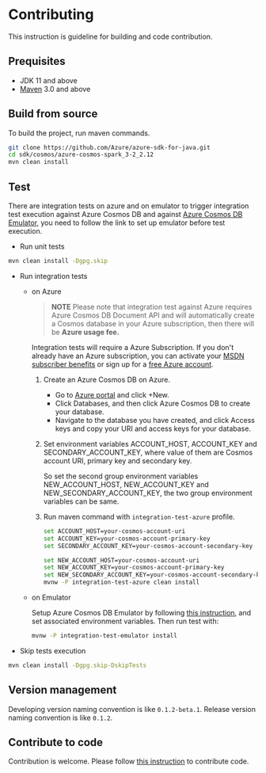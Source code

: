 # Contributing
This instruction is guideline for building and code contribution.

## Prequisites
- JDK 11 and above
- [Maven](https://maven.apache.org/) 3.0 and above

## Build from source
To build the project, run maven commands.

```bash
git clone https://github.com/Azure/azure-sdk-for-java.git 
cd sdk/cosmos/azure-cosmos-spark_3-2_2.12
mvn clean install
```

## Test
There are integration tests on azure and on emulator to trigger integration test execution
against Azure Cosmos DB and against 
[Azure Cosmos DB Emulator](https://docs.microsoft.com/azure/cosmos-db/local-emulator), you need to 
follow the link to set up emulator before test execution.

- Run unit tests
```bash
mvn clean install -Dgpg.skip
```

- Run integration tests
   - on Azure 
     >**NOTE** Please note that integration test against Azure requires Azure Cosmos DB Document 
     >API and will automatically create a Cosmos database in your Azure subscription, then there 
     >will be **Azure usage fee.**
 
     Integration tests will require a Azure Subscription. If you don't already have an Azure 
     subscription, you can activate your
      [MSDN subscriber benefits](https://azure.microsoft.com/pricing/member-offers/msdn-benefits-details/) 
      or sign up for a [free Azure account](https://azure.microsoft.com/free/). 
  
     1. Create an Azure Cosmos DB on Azure.
        - Go to [Azure portal](https://portal.azure.com/) and click +New.
        - Click Databases, and then click Azure Cosmos DB to create your database. 
        - Navigate to the database you have created, and click Access keys and copy your 
        URI and access keys for your database.
  
     2. Set environment variables ACCOUNT_HOST, ACCOUNT_KEY and SECONDARY_ACCOUNT_KEY, where value 
     of them are Cosmos account URI, primary key and secondary key. 
     
        So set the 
        second group environment variables NEW_ACCOUNT_HOST, NEW_ACCOUNT_KEY and 
        NEW_SECONDARY_ACCOUNT_KEY, the two group environment variables can be same.
     3. Run maven command with `integration-test-azure` profile. 
  
        ```bash
        set ACCOUNT_HOST=your-cosmos-account-uri
        set ACCOUNT_KEY=your-cosmos-account-primary-key
        set SECONDARY_ACCOUNT_KEY=your-cosmos-account-secondary-key
        
        set NEW_ACCOUNT_HOST=your-cosmos-account-uri
        set NEW_ACCOUNT_KEY=your-cosmos-account-primary-key
        set NEW_SECONDARY_ACCOUNT_KEY=your-cosmos-account-secondary-key
        mvnw -P integration-test-azure clean install
        ```
        
   - on Emulator
   
     Setup Azure Cosmos DB Emulator by following 
     [this instruction](https://docs.microsoft.com/azure/cosmos-db/local-emulator), and set 
     associated environment variables. Then run test with:
     ```bash
     mvnw -P integration-test-emulator install
     ```


- Skip tests execution
```bash
mvn clean install -Dgpg.skip-DskipTests
```

## Version management
Developing version naming convention is like `0.1.2-beta.1`. Release version naming convention is like `0.1.2`. 

## Contribute to code
Contribution is welcome. Please follow 
[this instruction](https://github.com/Azure/azure-sdk-for-java/blob/main/CONTRIBUTING.md) to contribute code.
